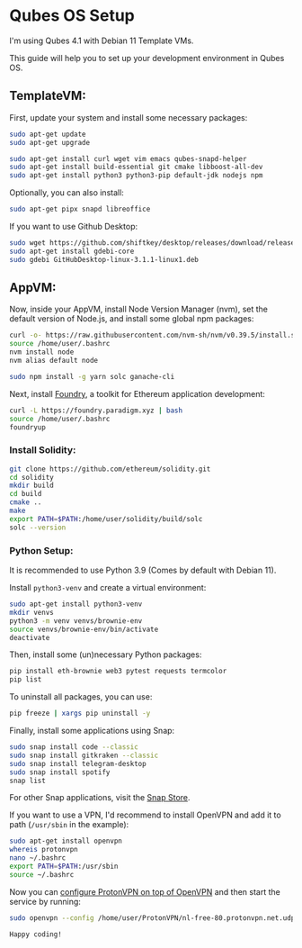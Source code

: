 # Qubes OS Setup

I'm using Qubes 4.1 with Debian 11 Template VMs.

This guide will help you to set up your development environment in Qubes OS.

## TemplateVM:

First, update your system and install some necessary packages:

```bash
sudo apt-get update
sudo apt-get upgrade

sudo apt-get install curl wget vim emacs qubes-snapd-helper
sudo apt-get install build-essential git cmake libboost-all-dev
sudo apt-get install python3 python3-pip default-jdk nodejs npm
```

Optionally, you can also install:

```bash
sudo apt-get pipx snapd libreoffice
```

If you want to use Github Desktop:

```bash
sudo wget https://github.com/shiftkey/desktop/releases/download/release-3.1.1-linux1/GitHubDesktop-linux-3.1.1-linux1.deb
sudo apt-get install gdebi-core
sudo gdebi GitHubDesktop-linux-3.1.1-linux1.deb
```

## AppVM:

Now, inside your AppVM, install Node Version Manager (nvm), set the default version of Node.js, and install some global npm packages:

```bash
curl -o- https://raw.githubusercontent.com/nvm-sh/nvm/v0.39.5/install.sh | bash
source /home/user/.bashrc
nvm install node
nvm alias default node

sudo npm install -g yarn solc ganache-cli
```

Next, install [Foundry](https://getfoundry.sh/), a toolkit for Ethereum application development:

```bash
curl -L https://foundry.paradigm.xyz | bash
source /home/user/.bashrc
foundryup
```

### Install Solidity:

```bash
git clone https://github.com/ethereum/solidity.git
cd solidity
mkdir build
cd build
cmake ..
make
export PATH=$PATH:/home/user/solidity/build/solc
solc --version
```

### Python Setup:

It is recommended to use Python 3.9 (Comes by default with Debian 11).

Install `python3-venv` and create a virtual environment:

```bash
sudo apt-get install python3-venv
mkdir venvs
python3 -m venv venvs/brownie-env
source venvs/brownie-env/bin/activate
deactivate
```

Then, install some (un)necessary Python packages:

```bash
pip install eth-brownie web3 pytest requests termcolor
pip list
```

To uninstall all packages, you can use:

```bash
pip freeze | xargs pip uninstall -y
```

Finally, install some applications using Snap:

```bash
sudo snap install code --classic
sudo snap install gitkraken --classic
sudo snap install telegram-desktop
sudo snap install spotify
snap list
```

For other Snap applications, visit the [Snap Store](https://snapcraft.io/store).

If you want to use a VPN, I'd recommend to install OpenVPN and add it to path (`/usr/sbin` in the example):

```bash
sudo apt-get install openvpn
whereis protonvpn
nano ~/.bashrc
export PATH=$PATH:/usr/sbin
source ~/.bashrc
```

Now you can [configure ProtonVPN on top of OpenVPN](https://protonvpn.com/support/linux-openvpn/) and then start the service by running:

```bash
sudo openvpn --config /home/user/ProtonVPN/nl-free-80.protonvpn.net.udp.ovpn --auth-user-pass /home/user/ProtonVPN/credentials.txt
```

```
Happy coding!
```
